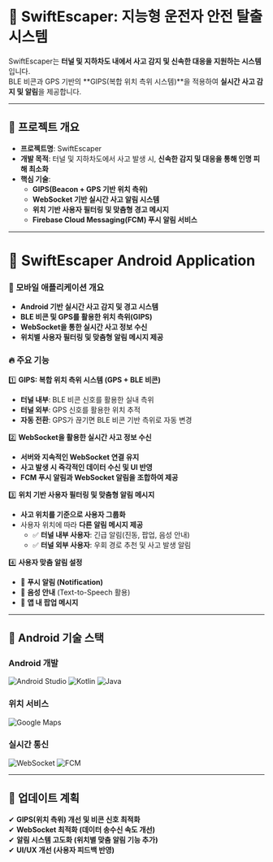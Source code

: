# 🚀 SwiftEscaper: 지능형 운전자 안전 탈출 시스템

SwiftEscaper는 **터널 및 지하차도 내에서 사고 감지 및 신속한 대응을 지원하는 시스템**입니다.  
BLE 비콘과 GPS 기반의 **GIPS(복합 위치 측위 시스템)**을 적용하여 **실시간 사고 감지 및 알림**을 제공합니다.

---

## 📌 프로젝트 개요
- **프로젝트명**: SwiftEscaper
- **개발 목적**: 터널 및 지하차도에서 사고 발생 시, **신속한 감지 및 대응을 통해 인명 피해 최소화**
- **핵심 기술**:
  - **GIPS(Beacon + GPS 기반 위치 측위)**  
  - **WebSocket 기반 실시간 사고 알림 시스템**  
  - **위치 기반 사용자 필터링 및 맞춤형 경고 메시지**  
  - **Firebase Cloud Messaging(FCM) 푸시 알림 서비스**  

---

# 📱 SwiftEscaper Android Application
### 📲 **모바일 애플리케이션 개요**
- **Android 기반 실시간 사고 감지 및 경고 시스템**  
- **BLE 비콘 및 GPS를 활용한 위치 측위(GIPS)**  
- **WebSocket을 통한 실시간 사고 정보 수신**  
- **위치별 사용자 필터링 및 맞춤형 알림 메시지 제공**  

### 🔥 **주요 기능**
1️⃣ **GIPS: 복합 위치 측위 시스템 (GPS + BLE 비콘)**  
- **터널 내부**: BLE 비콘 신호를 활용한 실내 측위  
- **터널 외부**: GPS 신호를 활용한 위치 추적  
- **자동 전환**: GPS가 끊기면 BLE 비콘 기반 측위로 자동 변경  

2️⃣ **WebSocket을 활용한 실시간 사고 정보 수신**  
- **서버와 지속적인 WebSocket 연결 유지**  
- **사고 발생 시 즉각적인 데이터 수신 및 UI 반영**  
- **FCM 푸시 알림과 WebSocket 알림을 조합하여 제공**  

3️⃣ **위치 기반 사용자 필터링 및 맞춤형 알림 메시지**  
- **사고 위치를 기준으로 사용자 그룹화**  
- 사용자 위치에 따라 **다른 알림 메시지 제공**  
  - ✅ **터널 내부 사용자**: 긴급 알림(진동, 팝업, 음성 안내)  
  - ✅ **터널 외부 사용자**: 우회 경로 추천 및 사고 발생 알림  

4️⃣ **사용자 맞춤 알림 설정**  
- 🔔 **푸시 알림 (Notification)**  
- 📢 **음성 안내** (Text-to-Speech 활용)  
- 💬 **앱 내 팝업 메시지**  

---

## 🔩 **Android 기술 스택**
### **Android 개발**
![Android Studio](https://img.shields.io/badge/Android_Studio-3DDC84?style=for-the-badge&logo=android-studio&logoColor=white)
![Kotlin](https://img.shields.io/badge/Kotlin-0095D5?style=for-the-badge&logo=kotlin&logoColor=white)
![Java](https://img.shields.io/badge/Java-007396?style=for-the-badge&logo=java&logoColor=white)

### **위치 서비스**
![Google Maps](https://img.shields.io/badge/Google_Maps-4285F4?style=for-the-badge&logo=google-maps&logoColor=white)

### **실시간 통신**
![WebSocket](https://img.shields.io/badge/WebSocket-000000?style=for-the-badge&logo=websocket&logoColor=white)
![FCM](https://img.shields.io/badge/FCM-FFCA28?style=for-the-badge&logo=firebase&logoColor=white)

---

## 📆 **업데이트 계획**
✔ **GIPS(위치 측위) 개선 및 비콘 신호 최적화**  
✔ **WebSocket 최적화 (데이터 송수신 속도 개선)**  
✔ **알림 시스템 고도화 (위치별 맞춤 알림 기능 추가)**  
✔ **UI/UX 개선 (사용자 피드백 반영)**  



